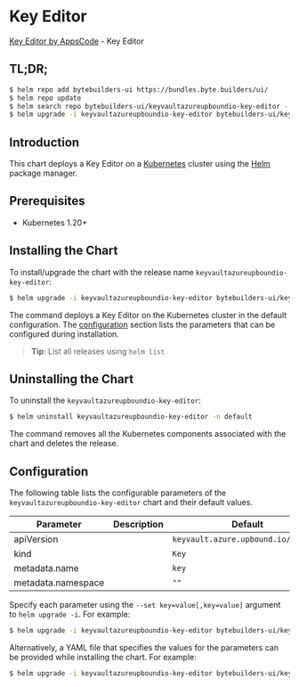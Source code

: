 # Key Editor

[Key Editor by AppsCode](https://byte.builders) - Key Editor

## TL;DR;

```bash
$ helm repo add bytebuilders-ui https://bundles.byte.builders/ui/
$ helm repo update
$ helm search repo bytebuilders-ui/keyvaultazureupboundio-key-editor --version=v0.4.18
$ helm upgrade -i keyvaultazureupboundio-key-editor bytebuilders-ui/keyvaultazureupboundio-key-editor -n default --create-namespace --version=v0.4.18
```

## Introduction

This chart deploys a Key Editor on a [Kubernetes](http://kubernetes.io) cluster using the [Helm](https://helm.sh) package manager.

## Prerequisites

- Kubernetes 1.20+

## Installing the Chart

To install/upgrade the chart with the release name `keyvaultazureupboundio-key-editor`:

```bash
$ helm upgrade -i keyvaultazureupboundio-key-editor bytebuilders-ui/keyvaultazureupboundio-key-editor -n default --create-namespace --version=v0.4.18
```

The command deploys a Key Editor on the Kubernetes cluster in the default configuration. The [configuration](#configuration) section lists the parameters that can be configured during installation.

> **Tip**: List all releases using `helm list`

## Uninstalling the Chart

To uninstall the `keyvaultazureupboundio-key-editor`:

```bash
$ helm uninstall keyvaultazureupboundio-key-editor -n default
```

The command removes all the Kubernetes components associated with the chart and deletes the release.

## Configuration

The following table lists the configurable parameters of the `keyvaultazureupboundio-key-editor` chart and their default values.

|     Parameter      | Description |                    Default                     |
|--------------------|-------------|------------------------------------------------|
| apiVersion         |             | <code>keyvault.azure.upbound.io/v1beta1</code> |
| kind               |             | <code>Key</code>                               |
| metadata.name      |             | <code>key</code>                               |
| metadata.namespace |             | <code>""</code>                                |


Specify each parameter using the `--set key=value[,key=value]` argument to `helm upgrade -i`. For example:

```bash
$ helm upgrade -i keyvaultazureupboundio-key-editor bytebuilders-ui/keyvaultazureupboundio-key-editor -n default --create-namespace --version=v0.4.18 --set apiVersion=keyvault.azure.upbound.io/v1beta1
```

Alternatively, a YAML file that specifies the values for the parameters can be provided while
installing the chart. For example:

```bash
$ helm upgrade -i keyvaultazureupboundio-key-editor bytebuilders-ui/keyvaultazureupboundio-key-editor -n default --create-namespace --version=v0.4.18 --values values.yaml
```
